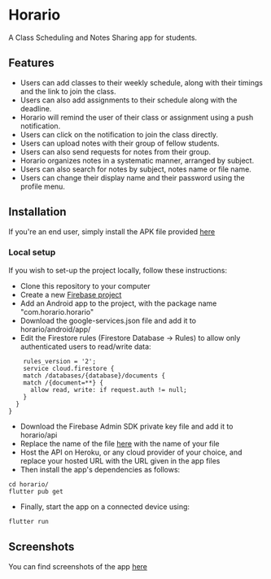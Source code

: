 # Horario
A Class Scheduling and Notes Sharing app for students.

## Features
* Users can add classes to their weekly schedule, along with their timings and the link to join the class.
* Users can also add assignments to their schedule along with the deadline.
* Horario will remind the user of their class or assignment using a push notification.
* Users can click on the notification to join the class directly.
* Users can upload notes with their group of fellow students.
* Users can also send requests for notes from their group.
* Horario organizes notes in a systematic manner, arranged by subject.
* Users can also search for notes by subject, notes name or file name.
* Users can change their display name and their password using the profile menu.

## Installation
If you're an end user, simply install the APK file provided [here](https://github.com/hs2361/horario/raw/master/app-release.apk)

### Local setup
If you wish to set-up the project locally, follow these instructions:
* Clone this repository to your computer
* Create a new [Firebase project](https://console.firebase.google.com)
* Add an Android app to the project, with the package name "com.horario.horario"
* Download the google-services.json file and add it to horario/android/app/
* Edit the Firestore rules (Firestore Database -> Rules) to allow only authenticated users to read/write data: 

```
    rules_version = '2';
    service cloud.firestore {
    match /databases/{database}/documents {
    match /{document=**} {
      allow read, write: if request.auth != null;
    }
  }
}
```

* Download the Firebase Admin SDK private key file and add it to horario/api
* Replace the name of the file [here](https://github.com/hs2361/horario/blob/master/api/main.py#L7) with the name of your file
* Host the API on Heroku, or any cloud provider of your choice, and replace your hosted URL with the URL given in the app files
* Then install the app's dependencies as follows:

```
cd horario/
flutter pub get
```
* Finally, start the app on a connected device using:
```sh
flutter run
```

## Screenshots
You can find screenshots of the app [here](https://docs.google.com/document/d/1vvnemhIU_kAJ0N2DUKeSlC_UP8Oj0ZOBNI7Paw71Goc/edit?usp=sharing)
